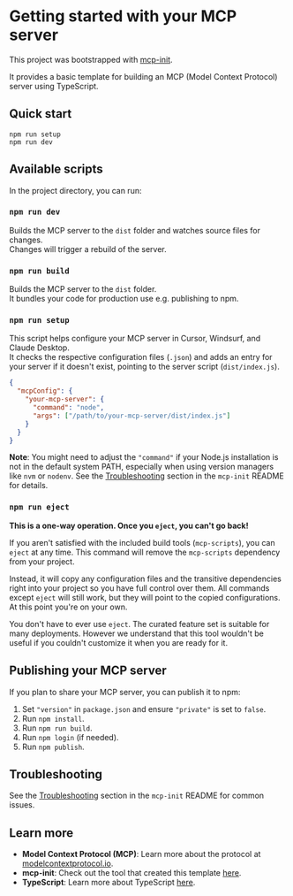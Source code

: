 # Getting started with your MCP server

This project was bootstrapped with [mcp-init](https://github.com/stephencme/mcp-init).

It provides a basic template for building an MCP (Model Context Protocol) server using TypeScript.

## Quick start

```shell
npm run setup
npm run dev
```

## Available scripts

In the project directory, you can run:

### `npm run dev`

Builds the MCP server to the `dist` folder and watches source files for changes.\
Changes will trigger a rebuild of the server.

### `npm run build`

Builds the MCP server to the `dist` folder.\
It bundles your code for production use e.g. publishing to npm.

### `npm run setup`

This script helps configure your MCP server in Cursor, Windsurf, and Claude Desktop.\
It checks the respective configuration files (`.json`) and adds an entry for your server if it doesn't exist, pointing to the server script (`dist/index.js`).

```json
{
  "mcpConfig": {
    "your-mcp-server": {
      "command": "node",
      "args": ["/path/to/your-mcp-server/dist/index.js"]
    }
  }
}
```

**Note**: You might need to adjust the `"command"` if your Node.js installation is not in the default system PATH, especially when using version managers like `nvm` or `nodenv`. See the [Troubleshooting](#troubleshooting-your-mcp-server-configuration) section in the `mcp-init` README for details.

### `npm run eject`

**This is a one-way operation. Once you `eject`, you can't go back!**

If you aren't satisfied with the included build tools (`mcp-scripts`), you can `eject` at any time. This command will remove the `mcp-scripts` dependency from your project.

Instead, it will copy any configuration files and the transitive dependencies right into your project so you have full control over them. All commands except `eject` will still work, but they will point to the copied configurations. At this point you're on your own.

You don't have to ever use `eject`. The curated feature set is suitable for many deployments. However we understand that this tool wouldn't be useful if you couldn't customize it when you are ready for it.

## Publishing your MCP server

If you plan to share your MCP server, you can publish it to npm:

1.  Set `"version"` in `package.json` and ensure `"private"` is set to `false`.
2.  Run `npm install`.
3.  Run `npm run build`.
4.  Run `npm login` (if needed).
5.  Run `npm publish`.

## Troubleshooting

See the [Troubleshooting](https://github.com/stephencme/mcp-init#troubleshooting-your-mcp-server) section in the `mcp-init` README for common issues.

## Learn more

- **Model Context Protocol (MCP)**: Learn more about the protocol at [modelcontextprotocol.io](https://modelcontextprotocol.io/).
- **mcp-init**: Check out the tool that created this template [here](https://github.com/stephencme/mcp-init).
- **TypeScript**: Learn more about TypeScript [here](https://www.typescriptlang.org/).
